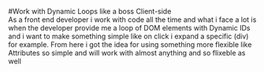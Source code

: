 #Work with Dynamic Loops like a boss Client-side 
<br>As a front end developer i work with code all the time and what i face a lot is when the developer provide me a loop of DOM elements with Dynamic IDs and i want to make something simple like on click i expand a specific (div) for example.  From here i got the idea for using something more flexible like Attributes so simple and will work with almost anything and so flixeble as well
